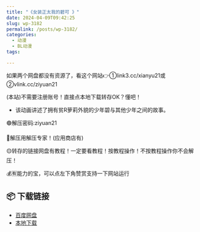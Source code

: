 ```yaml
---
title: "《女装正太我的碧可 》"
date: 2024-04-09T09:42:25
slug: wp-3182
permalink: /posts/wp-3182/
categories:
  - 动漫
  - BL动漫
tags:

---
```


如果两个网盘都没有资源了，看这个网站👉①link3.cc/xianyu21或②vlink.cc/ziyuan21

(本站)不需要注册账号！直接点本地下载转存OK？懂吧！

*   该动画讲述了拥有贫R萝莉外貌的少年碧与其他少年之间的故事。

🟢解压密码:ziyuan21

🔵解压用解压专家！(应用商店有)

🟡转存的链接网盘有教程！一定要看教程！按教程操作！不按教程操作你不会解压！

💰🈶能力的宝，可以点左下角赞赏支持一下网站运行

## 📦 下载链接
- [百度网盘](https://blziyuan21.com/pay-download/3182?key=ddf6b0b384&down_id=0)
- [本地下载](https://blziyuan21.com/pay-download/3182?key=ddf6b0b384&down_id=1)

